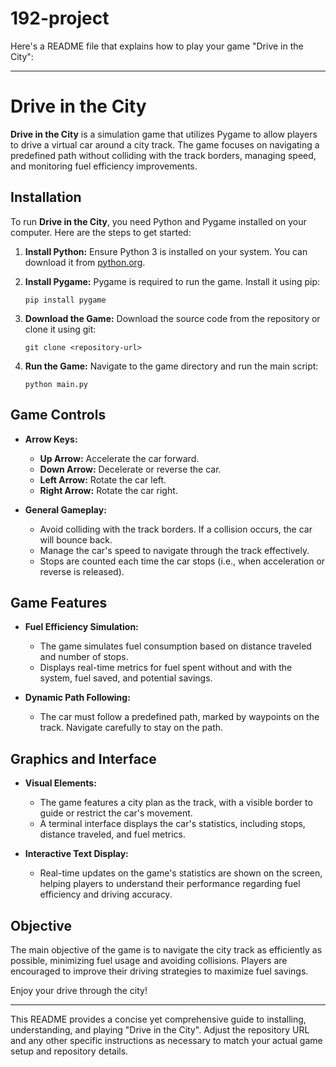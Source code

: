 # 192-project
Here's a README file that explains how to play your game "Drive in the City":

---

# Drive in the City

**Drive in the City** is a simulation game that utilizes Pygame to allow players to drive a virtual car around a city track. The game focuses on navigating a predefined path without colliding with the track borders, managing speed, and monitoring fuel efficiency improvements.

## Installation

To run **Drive in the City**, you need Python and Pygame installed on your computer. Here are the steps to get started:

1. **Install Python:**
   Ensure Python 3 is installed on your system. You can download it from [python.org](https://www.python.org/downloads/).

2. **Install Pygame:**
   Pygame is required to run the game. Install it using pip:
   ```
   pip install pygame
   ```

3. **Download the Game:**
   Download the source code from the repository or clone it using git:
   ```
   git clone <repository-url>
   ```

4. **Run the Game:**
   Navigate to the game directory and run the main script:
   ```
   python main.py
   ```

## Game Controls

- **Arrow Keys:**
  - **Up Arrow:** Accelerate the car forward.
  - **Down Arrow:** Decelerate or reverse the car.
  - **Left Arrow:** Rotate the car left.
  - **Right Arrow:** Rotate the car right.

- **General Gameplay:**
  - Avoid colliding with the track borders. If a collision occurs, the car will bounce back.
  - Manage the car's speed to navigate through the track effectively.
  - Stops are counted each time the car stops (i.e., when acceleration or reverse is released).

## Game Features

- **Fuel Efficiency Simulation:**
  - The game simulates fuel consumption based on distance traveled and number of stops.
  - Displays real-time metrics for fuel spent without and with the system, fuel saved, and potential savings.

- **Dynamic Path Following:**
  - The car must follow a predefined path, marked by waypoints on the track. Navigate carefully to stay on the path.

## Graphics and Interface

- **Visual Elements:**
  - The game features a city plan as the track, with a visible border to guide or restrict the car's movement.
  - A terminal interface displays the car's statistics, including stops, distance traveled, and fuel metrics.

- **Interactive Text Display:**
  - Real-time updates on the game's statistics are shown on the screen, helping players to understand their performance regarding fuel efficiency and driving accuracy.

## Objective

The main objective of the game is to navigate the city track as efficiently as possible, minimizing fuel usage and avoiding collisions. Players are encouraged to improve their driving strategies to maximize fuel savings.

Enjoy your drive through the city!

---

This README provides a concise yet comprehensive guide to installing, understanding, and playing "Drive in the City". Adjust the repository URL and any other specific instructions as necessary to match your actual game setup and repository details.
